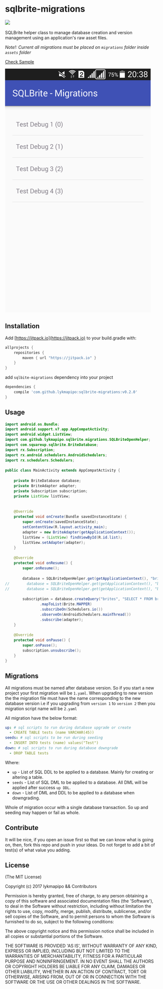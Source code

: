 sqlbrite-migrations
===================

[![](https://jitpack.io/v/lykmapipo/sqlbrite-migrations.svg)](https://jitpack.io/#lykmapipo/sqlbrite-migrations)

SQLBrite helper class to manage database creation and version management using an application's raw asset files.

*Note!: Current all migrations must be placed on `migrations` folder inside `assets` folder*

[Check Sample](https://github.com/lykmapipo/sqlbrite-migrations/tree/master/app)


![Screen Listing Seeded Data](https://raw.githubusercontent.com/lykmapipo/sqlbrite-migrations/master/screens/Screenshot_2017-03-19-20-38-41.png)


## Installation
Add [https://jitpack.io](https://jitpack.io) to your build.gradle with:
```gradle
allprojects {
    repositories {
        maven { url "https://jitpack.io" }
    }
}
```
add `sqlbite-migrations` dependency into your project

```gradle
dependencies {
    compile 'com.github.lykmapipo:sqlbrite-migrations:v0.2.0'
}
```

## Usage
```java
import android.os.Bundle;
import android.support.v7.app.AppCompatActivity;
import android.widget.ListView;
import com.github.lykmapipo.sqlbrite.migrations.SQLBriteOpenHelper;
import com.squareup.sqlbrite.BriteDatabase;
import rx.Subscription;
import rx.android.schedulers.AndroidSchedulers;
import rx.schedulers.Schedulers;

public class MainActivity extends AppCompatActivity {

    private BriteDatabase database;
    private BriteAdapter adapter;
    private Subscription subscription;
    private ListView listView;


    @Override
    protected void onCreate(Bundle savedInstanceState) {
        super.onCreate(savedInstanceState);
        setContentView(R.layout.activity_main);
        adapter = new BriteAdapter(getApplicationContext());
        listView = (ListView) findViewById(R.id.list);
        listView.setAdapter(adapter);
    }

    @Override
    protected void onResume() {
        super.onResume();

        database = SQLBriteOpenHelper.get(getApplicationContext(), "brite", 1);
//        database = SQLBriteOpenHelper.get(getApplicationContext(), "brite", <latest version>); //will upgrade to latest
//        database = SQLBriteOpenHelper.get(getApplicationContext(), "brite", <previous version>); will downgrade

        subscription = database.createQuery("brites", "SELECT * FROM brites")
                .mapToList(Brite.MAPPER)
                .subscribeOn(Schedulers.io())
                .observeOn(AndroidSchedulers.mainThread())
                .subscribe(adapter);
    }

    @Override
    protected void onPause() {
        super.onPause();
        subscription.unsubscribe();
    }
}
```

## Migrations
All migrations must be named after database version. So if you start a new project your first migration will be `1.yaml`.
When upgrading to new version the the migration file must have the name corresponding to the new database version i.e
if you upgrading from `version 1` to `version 2` then you migration script name will be `2.yaml`

All migration have the below format:

```yaml
up: # sql scripts to run during database upgrade or create
  - CREATE TABLE tests (name VARCHAR(45))
seeds: # sql scripts to be run during seeding
  - INSERT INTO tests (name) values("Test")
down: # sql scripts to run during database downgrade
  - DROP TABLE tests
```

Where:

- `up` - List of SQL DDL to be applied to a database. Mainly for creating or altering a table.
- `seeds` - List of SQL DML to be applied to a database. All DML will be applied after success `up DDL`.
- `down` - List of DML and DDL to be applied to a database when downgrading.

Whole of migration occur with a single database transaction. So up and seeding may happen or fail as whole.

## Contribute
It will be nice, if you open an issue first so that we can know what is going on, then, fork this repo and push in your ideas. 
Do not forget to add a bit of test(s) of what value you adding.

## License 

(The MIT License)

Copyright (c) 2017 lykmapipo && Contributors

Permission is hereby granted, free of charge, to any person obtaining
a copy of this software and associated documentation files (the
'Software'), to deal in the Software without restriction, including
without limitation the rights to use, copy, modify, merge, publish,
distribute, sublicense, and/or sell copies of the Software, and to
permit persons to whom the Software is furnished to do so, subject to
the following conditions:

The above copyright notice and this permission notice shall be
included in all copies or substantial portions of the Software.

THE SOFTWARE IS PROVIDED 'AS IS', WITHOUT WARRANTY OF ANY KIND,
EXPRESS OR IMPLIED, INCLUDING BUT NOT LIMITED TO THE WARRANTIES OF
MERCHANTABILITY, FITNESS FOR A PARTICULAR PURPOSE AND NONINFRINGEMENT.
IN NO EVENT SHALL THE AUTHORS OR COPYRIGHT HOLDERS BE LIABLE FOR ANY
CLAIM, DAMAGES OR OTHER LIABILITY, WHETHER IN AN ACTION OF CONTRACT,
TORT OR OTHERWISE, ARISING FROM, OUT OF OR IN CONNECTION WITH THE
SOFTWARE OR THE USE OR OTHER DEALINGS IN THE SOFTWARE.